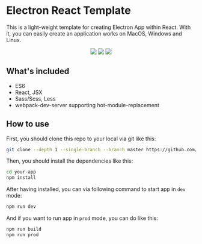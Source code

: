 # Electron React Template

This is a light-weight template for creating Electron App within React. With it, you can easily create an application works on MacOS, Windows and Linux.

<p align="center">
  <img src="https://i.imgur.com/T1d6O6G.png"/>
  <img src="https://i.imgur.com/lKP1g3k.png"/>
  <img src="https://i.imgur.com/YACC1tZ.png"/>
</p>

## What's included

- ES6
- React, JSX
- Sass/Scss, Less
- webpack-dev-server supporting hot-module-replacement

## How to use

First, you should clone this repo to your local via git like this: 

```bash
git clone --depth 1 --single-branch --branch master https://github.com/oztrkgklp/ExpoApp.git your-app
```

Then, you should install the dependencies like this:

```bash
cd your-app
npm install
```

After having installed, you can via following command to start app in `dev` mode:

```bash
npm run dev
```

And if you want to run app in `prod` mode, you can do like this:

```bash
npm run build
npm run prod
```
